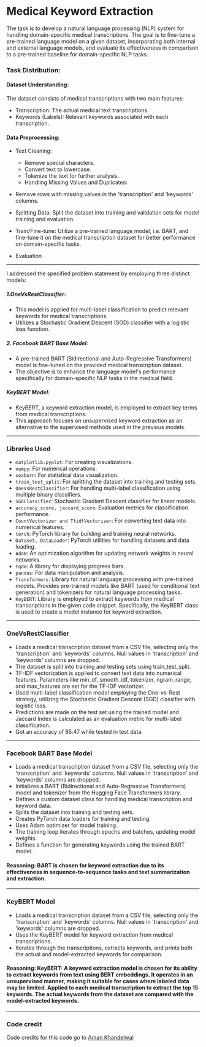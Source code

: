 
# Medical Keyword Extraction

The task is to develop a natural language processing (NLP) system for handling domain-specific medical transcriptions. The goal is to fine-tune a pre-trained language model on a given dataset, incorporating both internal and external language models, and evaluate its effectiveness in comparison to a pre-trained baseline for domain-specific NLP tasks.

### Task Distribution:

#### Dataset Understanding:

The dataset consists of medical transcriptions with two main features:

- Transcription: The actual medical text transcriptions.
- Keywords (Labels): Relevant keywords associated with each transcription.

#### Data Preprocessing:

- Text Cleaning:
    - Remove special characters.
    - Convert text to lowercase.
    - Tokenize the text for further analysis.
    - Handling Missing Values and Duplicates:

- Remove rows with missing values in the 'transcription' and 'keywords' columns.

- Splitting Data: Split the dataset into training and validation sets for model training and evaluation.

- Train/Fine-tune: Utilize a pre-trained language model, i.e. BART, and fine-tune it on the medical transcription dataset for better performance on domain-specific tasks.

- Evaluation

-----


I addressed the specified problem statement by employing three distinct models:

##### 1.OneVsRestClassifier:

- This model is applied for multi-label classification to predict relevant keywords for medical transcriptions.
- Utilizes a Stochastic Gradient Descent (SGD) classifier with a logistic loss function.

##### 2. Facebook BART Base Model:
- A pre-trained BART (Bidirectional and Auto-Regressive Transformers) model is fine-tuned on the provided medical transcription dataset.
- The objective is to enhance the language model's performance specifically for domain-specific NLP tasks in the medical field.

##### KeyBERT Model:
- KeyBERT, a keyword extraction model, is employed to extract key terms from medical transcriptions.
- This approach focuses on unsupervised keyword extraction as an alternative to the supervised methods used in the previous models.

-----

### Libraries Used
* `matplotlib.pyplot`: For creating visualizations.
* `numpy`: For numerical operations.
* `seaborn`: For statistical data visualization.
* `train_test_split`: For splitting the dataset into training and testing sets.
* `OneVsRestClassifier`: For handling multi-label classification using multiple binary classifiers.
* `SGDClassifier`: Stochastic Gradient Descent classifier for linear models.
* `accuracy_score, jaccard_score`: Evaluation metrics for classification performance.
* `CountVectorizer and TfidfVectorizer`: For converting text data into numerical features.
* `torch`: PyTorch library for building and training neural networks.
* `Dataset, DataLoader`: PyTorch utilities for handling datasets and data loading.
* `Adam`: An optimization algorithm for updating network weights in neural networks.
* `tqdm`: A library for displaying progress bars.
* `pandas`: For data manipulation and analysis.
* `Transformers`: Library for natural language processing with pre-trained models. Provides pre-trained models like BART (used for conditional text generation) and tokenizers for natural language processing tasks.
* `KeyBERT`: Library is employed to extract keywords from medical transcriptions in the given code snippet. Specifically, the KeyBERT class is used to create a model instance for keyword extraction.

-----


### OneVsRestClassifier
- Loads a medical transcription dataset from a CSV file, selecting only the 'transcription' and 'keywords' columns. Null values in 'transcription' and 'keywords' columns are dropped.
- The dataset is split into training and testing sets using train_test_split.
- TF-IDF vectorization is applied to convert text data into numerical features. Parameters like min_df, smooth_idf, tokenizer, ngram_range, and max_features are set for the TF-IDF vectorizer.
- Used multi-label classification model employing the One-vs-Rest strategy, utilizing the Stochastic Gradient Descent (SGD) classifier with logistic loss.
- Predictions are made on the test set using the trained model and Jaccard Index is calculated as an evaluation metric for multi-label classification.
- Got an accuracy of 85.47 while tested in test data.

-----

### Facebook BART Base Model
- Loads a medical transcription dataset from a CSV file, selecting only the 'transcription' and 'keywords' columns. Null values in 'transcription' and 'keywords' columns are dropped.
- Initializes a BART (Bidirectional and Auto-Regressive Transformers) model and tokenizer from the Hugging Face Transformers library.
- Defines a custom dataset class for handling medical transcription and keyword data.
- Splits the dataset into training and testing sets.
- Creates PyTorch data loaders for training and testing.
- Uses Adam optimizer for model training.
- The training loop iterates through epochs and batches, updating model weights.
- Defines a function for generating keywords using the trained BART model.

#### Reasoning: BART is chosen for keyword extraction due to its effectiveness in sequence-to-sequence tasks and text summarization and extraction.

-----

### KeyBERT Model
- Loads a medical transcription dataset from a CSV file, selecting only the 'transcription' and 'keywords' columns. Null values in 'transcription' and 'keywords' columns are dropped.
- Uses the KeyBERT model for keyword extraction from medical transcriptions.
- Iterates through the transcriptions, extracts keywords, and prints both the actual and model-extracted keywords for comparison.

#### Reasoning: KeyBERT: A keyword extraction model is chosen for its ability to extract keywords from text using BERT embeddings. It operates in an unsupervised manner, making it suitable for cases where labeled data may be limited. Applied to each medical transcription to extract the top 15 keywords. The actual keywords from the dataset are compared with the model-extracted keywords.

-----

### Code credit

Code credits for this code go to [Aman Khandelwal](https://github.com/wolfblunt)